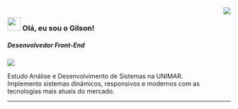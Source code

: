<img align='right' src="https://github-readme-stats.vercel.app/api/top-langs/?username=gilsonfsdev&hide=html&layout=compact&theme=dracula)]">

### <img src="https://media.giphy.com/media/hvRJCLFzcasrR4ia7z/giphy.gif" width="30px" height="30px"> Olá, eu sou o Gilson! 
##### Desenvolvedor Front-End

<img src="https://img.shields.io/static/v1?label=Overview&message=gilsonfsdev&color=f8efd4&style=for-the-badge&logo=GitHub">

<p> Estudo Análise e Desenvolvimento de Sistemas na UNIMAR.<br/> Implemento sistemas dinâmicos, responsivos e modernos com as tecnologias mais atuais do mercado.</p>

<hr>

